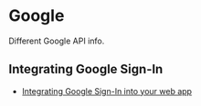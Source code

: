 # Google
Different Google API info.

## Integrating Google Sign-In
* [Integrating Google Sign-In into your web app](https://developers.google.com/identity/sign-in/web/sign-in)



